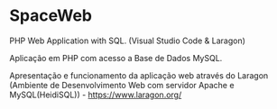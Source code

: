 # SpaceWeb
PHP Web Application with SQL. (Visual Studio Code & Laragon)

Aplicação em PHP com acesso a Base de Dados MySQL.

Apresentação e funcionamento da aplicação web através do Laragon (Ambiente de Desenvolvimento Web com servidor Apache e MySQL(HeidiSQL)) - https://www.laragon.org/
